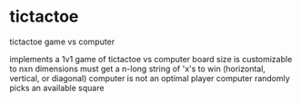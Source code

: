 # tictactoe
tictactoe game vs computer

implements a 1v1 game of tictactoe vs computer
board size is customizable to nxn dimensions
must get a n-long string of 'x's to win (horizontal, vertical, or diagonal)
computer is not an optimal player
computer randomly picks an available square
